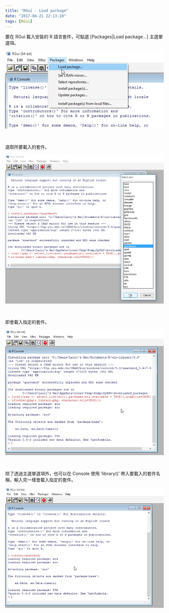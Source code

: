 ```yaml
---
title: "RGui - Load package"
date: "2017-04-21 22:13:20"
tags: [RGui]
---
```



要在 RGui 載入安裝的 R 語言套件，可點選 [Packages|Load package…] 主選單選項。  

<!-- More -->

![1.png](1.png)

<br/>


選取所要載入的套件。  

![2.png](2.png)

<br/>


即會載入指定的套件。  

![3.png](3.png)

<br/>


除了透過主選單選項外，也可以在 Console 使用 ‘library()’ 帶入要載入的套件名稱，輸入完一樣會載入指定的套件。  

![4.png](4.png)

<br/>
